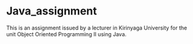 # Java_assignment
This is an assignment issued by a lecturer in Kirinyaga University for the unit Object Oriented Programming II using Java.
